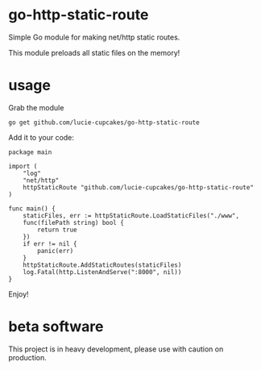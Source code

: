 # go-http-static-route

Simple Go module for making net/http static routes.

This module preloads all static files on the memory!


# usage

Grab the module

	go get github.com/lucie-cupcakes/go-http-static-route

Add it to your code:

	package main

	import (
		"log"
		"net/http"
		httpStaticRoute "github.com/lucie-cupcakes/go-http-static-route"
	)

	func main() {
		staticFiles, err := httpStaticRoute.LoadStaticFiles("./www",
		func(filePath string) bool {
			return true
		})
		if err != nil {
			panic(err)
		}
		httpStaticRoute.AddStaticRoutes(staticFiles)
		log.Fatal(http.ListenAndServe(":8000", nil))
	}

Enjoy!

# beta software

This project is in heavy development, please use with caution on production.

